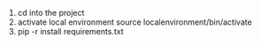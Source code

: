 1) cd into the project
2) activate local environment
    source localenvironment/bin/activate
3) pip -r install requirements.txt